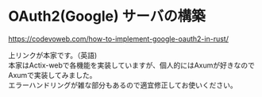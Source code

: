 # OAuth2(Google) サーバの構築

https://codevoweb.com/how-to-implement-google-oauth2-in-rust/

上リンクが本家です。（英語)  
本家はActix-webで各機能を実装していますが、個人的にはAxumが好きなのでAxumで実装してみました。  
エラーハンドリングが雑な部分もあるので適宜修正してお使いください。

